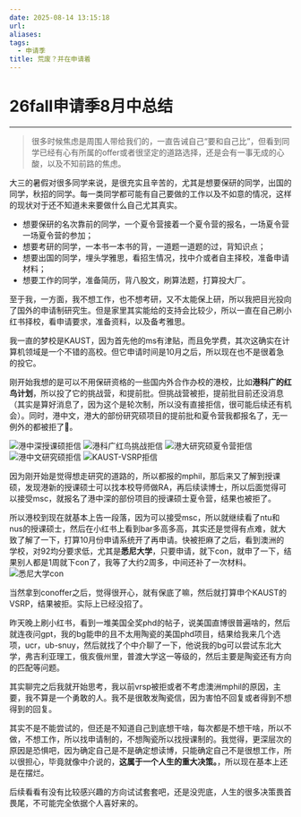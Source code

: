 ```yaml
---
date: 2025-08-14 13:15:18
url: 
aliases: 
tags: 
  - 申请季
title: 荒废？并在申请着
---
```


# 26fall申请季8月中总结
--------------
>很多时候焦虑是周围人带给我们的，一直告诫自己“要和自己比”，但看到同学已经有心有所属的offer或者很坚定的道路选择，还是会有一事无成的心酸，以及不知前路的焦虑。

大三的暑假对很多同学来说，是很充实且辛苦的，尤其是想要保研的同学，出国的同学，秋招的同学。每一类同学都可能有自己要做的工作以及不如意的情况，这样的现状对于还不知道未来要做什么自己尤其真实。

* 想要保研的名次靠前的同学，一个夏令营接着一个夏令营的报名，一场夏令营一场夏令营的参加；
* 想要考研的同学，一本书一本书的背，一道题一道题的过，背知识点；
* 想要出国的同学，埋头学雅思，看招生情况，找中介或者自主择校，准备申请材料；
* 想要工作的同学，准备简历，背八股文，刷算法题，打算投大厂。


至于我，一方面，我不想工作，也不想考研，又不太能保上研，所以我把目光投向了国外的申请制研究生。但是家里其实能给的支持会比较少，所以一直在自己刷小红书择校，看申请要求，准备资料，以及备考雅思。

我一直的梦校是KAUST，因为首先他的ms有津贴，而且免学费，其次这确实在计算机领域是一个不错的高校。但它申请时间是10月之后，所以现在也不是很着急的投它。

刚开始我想的是可以不用保研资格的一些国内外合作办校的港校，比如**港科广的红鸟计划**，所以投了它的挑战营，和提前批。但挑战营被拒，提前批目前还没消息（其实是算好消息了，因为这个是轮次制，所以没有直接拒信，很可能后续还有机会）。同时，港中文，港大的部份研究硕项目的提前批和夏令营我都报名了，无一例外的都被拒了🥹。

<div class="photo-slider">
    <img src="/images/IMG_6871.jpg" alt="港中深授课硕拒信" /> 
    <img src="/images/IMG_6880.jpg" alt="港科广红鸟挑战拒信" />
    <img src="/images/IMG_6881.jpg" alt="港大研究硕夏令营拒信" />
    <img src="/images/IMG_6949.jpg" alt="港中文研究硕拒信" />
    <img src="/images/IMG_6879.jpg" alt="KAUST-VSRP拒信" />
    
</div>

因为刚开始是觉得想走研究的道路的，所以都报的mphil，那后来又了解到授课硕，发现港新的授课硕士可以找本校导师做RA，再后续读博士，所以后面觉得可以接受msc，就报名了港中深的部份项目的授课硕士夏令营，结果也被拒了。

所以港校到现在就基本上告一段落，因为可以接受msc，所以就继续看了ntu和nus的授课硕士，然后在小红书上看到bar多高多高，其实还是觉得有点难，就大致了解了一下，打算10月份申请系统开了再申请。快被拒麻了之后，看到澳洲的学校，对92均分要求低，尤其是**悉尼大学**，只要申请，就下con，就申了一下，结果别人都是1周就下con了，我等了大约2周多，中间还补了一次材料。
![悉尼大学con](/images/IMG_6995.JPG)

当然拿到conoffer之后，觉得很开心，就有保底了嘛，然后就打算申个KAUST的VSRP，结果被拒。实际上已经没招了。

昨天晚上刷小红书，看到一堆美国全奖phd的帖子，说美国直博很普遍啥的，然后就连夜问gpt，我的bg能申的且不太用陶瓷的美国phd项目，结果给我来几个选项，ucr，ub-snuy，然后就找了个中介聊了一下，他说我的bg可以尝试东北大学，弗吉利亚理工，俄亥俄州里，普渡大学这一等级的，然后主要是陶瓷还有方向的匹配等问题。

其实聊完之后我就开始思考，我以前vrsp被拒或者不考虑澳洲mphil的原因，主要，我不算是一个勇敢的人。我不是很敢发陶瓷信，因为害怕不回复或者得到不想得到的回复。

其实不是不能尝试的，但还是不知道自己到底想干啥，每次都是不想干啥，所以不做，不想工作，所以找申请制的，不想陶瓷所以找授课制的。我觉得，更深层次的原因是恐惧吧，因为确定自己是不是确定想读博，只能确定自己不是很想工作，所以很担心，毕竟就像中介说的，**这属于一个人生的重大决策。**，所以现在基本上还是在摆烂。

后续看看有没有比较感兴趣的方向试试套套吧，还是没兜底，人生的很多决策畏首畏尾，不可能完全依据个人喜好来的。



